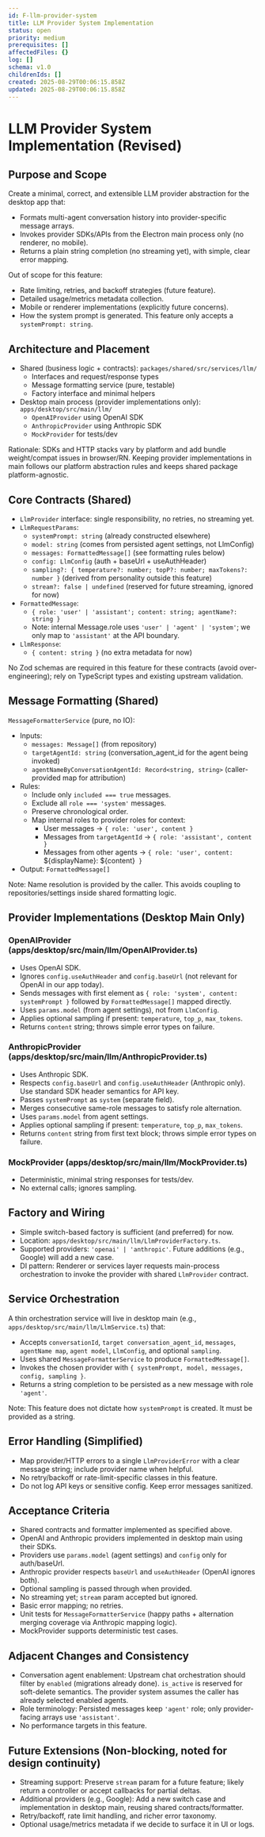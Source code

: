 ```yaml
---
id: F-llm-provider-system
title: LLM Provider System Implementation
status: open
priority: medium
prerequisites: []
affectedFiles: {}
log: []
schema: v1.0
childrenIds: []
created: 2025-08-29T00:06:15.858Z
updated: 2025-08-29T00:06:15.858Z
---
```


# LLM Provider System Implementation (Revised)

## Purpose and Scope

Create a minimal, correct, and extensible LLM provider abstraction for the desktop app that:
- Formats multi-agent conversation history into provider-specific message arrays.
- Invokes provider SDKs/APIs from the Electron main process only (no renderer, no mobile).
- Returns a plain string completion (no streaming yet), with simple, clear error mapping.

Out of scope for this feature:
- Rate limiting, retries, and backoff strategies (future feature).
- Detailed usage/metrics metadata collection.
- Mobile or renderer implementations (explicitly future concerns).
- How the system prompt is generated. This feature only accepts a `systemPrompt: string`.

## Architecture and Placement

- Shared (business logic + contracts): `packages/shared/src/services/llm/`
  - Interfaces and request/response types
  - Message formatting service (pure, testable)
  - Factory interface and minimal helpers
- Desktop main process (provider implementations only): `apps/desktop/src/main/llm/`
  - `OpenAIProvider` using OpenAI SDK
  - `AnthropicProvider` using Anthropic SDK
  - `MockProvider` for tests/dev

Rationale: SDKs and HTTP stacks vary by platform and add bundle weight/compat issues in browser/RN. Keeping provider implementations in main follows our platform abstraction rules and keeps shared package platform-agnostic.

## Core Contracts (Shared)

- `LlmProvider` interface: single responsibility, no retries, no streaming yet.
- `LlmRequestParams`:
  - `systemPrompt: string` (already constructed elsewhere)
  - `model: string` (comes from persisted agent settings, not LlmConfig)
  - `messages: FormattedMessage[]` (see formatting rules below)
  - `config: LlmConfig` (auth + baseUrl + useAuthHeader)
  - `sampling?: { temperature?: number; topP?: number; maxTokens?: number }` (derived from personality outside this feature)
  - `stream?: false | undefined` (reserved for future streaming, ignored for now)
- `FormattedMessage`:
  - `{ role: 'user' | 'assistant'; content: string; agentName?: string }`
  - Note: internal Message.role uses `'user' | 'agent' | 'system'`; we only map to `'assistant'` at the API boundary.
- `LlmResponse`:
  - `{ content: string }` (no extra metadata for now)

No Zod schemas are required in this feature for these contracts (avoid over-engineering); rely on TypeScript types and existing upstream validation.

## Message Formatting (Shared)

`MessageFormatterService` (pure, no IO):
- Inputs:
  - `messages: Message[]` (from repository)
  - `targetAgentId: string` (conversation_agent_id for the agent being invoked)
  - `agentNameByConversationAgentId: Record<string, string>` (caller-provided map for attribution)
- Rules:
  - Include only `included === true` messages.
  - Exclude all `role === 'system'` messages.
  - Preserve chronological order.
  - Map internal roles to provider roles for context:
    - User messages → `{ role: 'user', content }`
    - Messages from `targetAgentId` → `{ role: 'assistant', content }`
    - Messages from other agents → `{ role: 'user', content: `${displayName}: ${content}` }`
- Output: `FormattedMessage[]`

Note: Name resolution is provided by the caller. This avoids coupling to repositories/settings inside shared formatting logic.

## Provider Implementations (Desktop Main Only)

### OpenAIProvider (apps/desktop/src/main/llm/OpenAIProvider.ts)
- Uses OpenAI SDK.
- Ignores `config.useAuthHeader` and `config.baseUrl` (not relevant for OpenAI in our app today).
- Sends messages with first element as `{ role: 'system', content: systemPrompt }` followed by `FormattedMessage[]` mapped directly.
- Uses `params.model` (from agent settings), not from `LlmConfig`.
- Applies optional sampling if present: `temperature`, `top_p`, `max_tokens`.
- Returns `content` string; throws simple error types on failure.

### AnthropicProvider (apps/desktop/src/main/llm/AnthropicProvider.ts)
- Uses Anthropic SDK.
- Respects `config.baseUrl` and `config.useAuthHeader` (Anthropic only). Use standard SDK header semantics for API key.
- Passes `systemPrompt` as `system` (separate field).
- Merges consecutive same-role messages to satisfy role alternation.
- Uses `params.model` from agent settings.
- Applies optional sampling if present: `temperature`, `top_p`, `max_tokens`.
- Returns `content` string from first text block; throws simple error types on failure.

### MockProvider (apps/desktop/src/main/llm/MockProvider.ts)
- Deterministic, minimal string responses for tests/dev.
- No external calls; ignores sampling.

## Factory and Wiring

- Simple switch-based factory is sufficient (and preferred) for now.
- Location: `apps/desktop/src/main/llm/LlmProviderFactory.ts`.
- Supported providers: `'openai' | 'anthropic'`. Future additions (e.g., Google) will add a new case.
- DI pattern: Renderer or services layer requests main-process orchestration to invoke the provider with shared `LlmProvider` contract.

## Service Orchestration

A thin orchestration service will live in desktop main (e.g., `apps/desktop/src/main/llm/LlmService.ts`) that:
- Accepts `conversationId`, `target conversation_agent_id`, `messages`, `agentName map`, `agent model`, `LlmConfig`, and optional `sampling`.
- Uses shared `MessageFormatterService` to produce `FormattedMessage[]`.
- Invokes the chosen provider with `{ systemPrompt, model, messages, config, sampling }`.
- Returns a string completion to be persisted as a new message with role `'agent'`.

Note: This feature does not dictate how `systemPrompt` is created. It must be provided as a string.

## Error Handling (Simplified)

- Map provider/HTTP errors to a single `LlmProviderError` with a clear message string; include provider name when helpful.
- No retry/backoff or rate-limit-specific classes in this feature.
- Do not log API keys or sensitive config. Keep error messages sanitized.

## Acceptance Criteria

- Shared contracts and formatter implemented as specified above.
- OpenAI and Anthropic providers implemented in desktop main using their SDKs.
- Providers use `params.model` (agent settings) and `config` only for auth/baseUrl.
- Anthropic provider respects `baseUrl` and `useAuthHeader` (OpenAI ignores both).
- Optional sampling is passed through when provided.
- No streaming yet; `stream` param accepted but ignored.
- Basic error mapping; no retries.
- Unit tests for `MessageFormatterService` (happy paths + alternation merging coverage via Anthropic mapping logic).
- MockProvider supports deterministic test cases.

## Adjacent Changes and Consistency

- Conversation agent enablement: Upstream chat orchestration should filter by `enabled` (migrations already done). `is_active` is reserved for soft-delete semantics. The provider system assumes the caller has already selected enabled agents.
- Role terminology: Persisted messages keep `'agent'` role; only provider-facing arrays use `'assistant'`.
- No performance targets in this feature.

## Future Extensions (Non-blocking, noted for design continuity)

- Streaming support: Preserve `stream` param for a future feature; likely return a controller or accept callbacks for partial deltas.
- Additional providers (e.g., Google): Add a new switch case and implementation in desktop main, reusing shared contracts/formatter.
- Retry/backoff, rate limit handling, and richer error taxonomy.
- Optional usage/metrics metadata if we decide to surface it in UI or logs.
